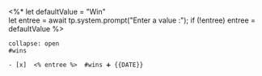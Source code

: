  <%*
let defaultValue = "Win"  
let entree = await tp.system.prompt("Enter a value :");
if (!entree) entree = defaultValue
%>
`````ad-check
collapse: open
#wins 

- [x]  <% entree %>  #wins ➕ {{DATE}} 
`````

